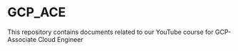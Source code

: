 # GCP_ACE
This repository contains documents related to our YouTube course for GCP-Associate Cloud Engineer
